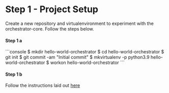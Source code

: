 # Step 1 - Project Setup

Create a new repository and virtualenvironment to experiment with the orchestrator-core. Follow the steps below.

#### Step 1 a

<div class="termy">
```console
$ mkdir hello-world-orchestrator
$ cd hello-world-orchestrator
$ git init
$ git commit -am "Initial commit"
$ mkvirtualenv -p python3.9 hello-world-orchestrator
$ workon hello-world-orchestrator
```
</div>

#### Step 1 b
Follow the instructions laid out [here](../../base)
